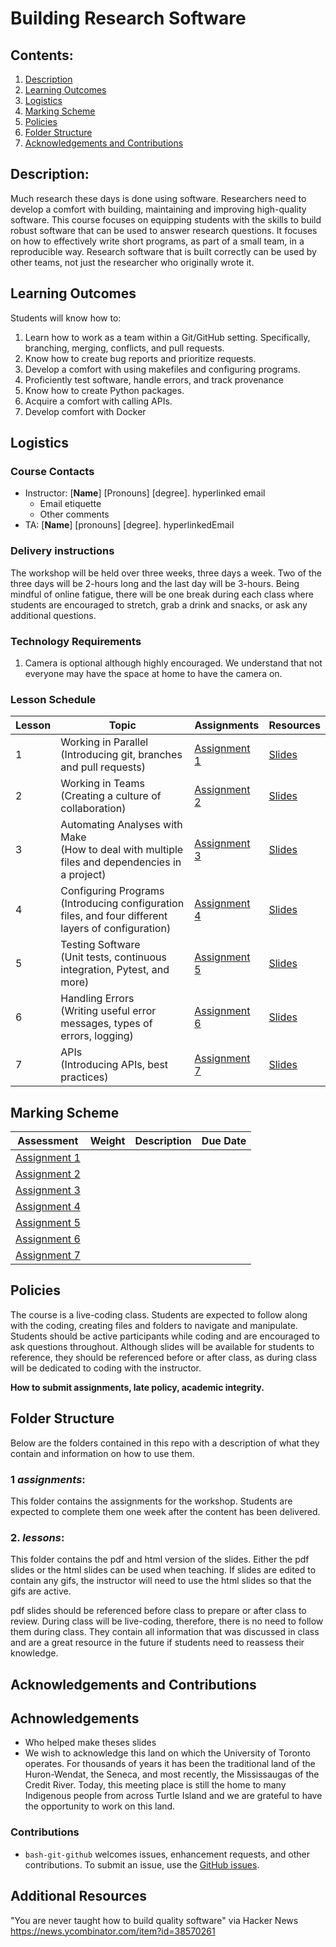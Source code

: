 # Building Research Software

## Contents:
1. [Description](https://github.com/UofT-DSI/04-building_research_software?tab=readme-ov-file#description)
2. [Learning Outcomes](https://github.com/UofT-DSI/04-building_research_software?tab=readme-ov-file#learning-outcomes)
3. [Logistics](https://github.com/UofT-DSI/04-building_research_software?tab=readme-ov-file#logistics)
4. [Marking Scheme](https://github.com/UofT-DSI/04-building_research_software?tab=readme-ov-file#marking-scheme)
5. [Policies](https://github.com/UofT-DSI/04-building_research_software?tab=readme-ov-file#policies)
6. [Folder Structure](https://github.com/UofT-DSI/04-building_research_software?tab=readme-ov-file#folder-structure)
7. [Acknowledgements and Contributions](https://github.com/UofT-DSI/04-building_research_software?tab=readme-ov-file#acknowledgements-and-contributions)

## Description:
Much research these days is done using software. Researchers need to develop a comfort with building, maintaining and improving high-quality software. This course focuses on equipping students with the skills to build robust software that can be used to answer research questions. It focuses on how to effectively write short programs, as part of a small team, in a reproducible way. Research software that is built correctly can be used by other teams, not just the researcher who originally wrote it.

## Learning Outcomes
Students will know how to:
1. Learn how to work as a team within a Git/GitHub setting. Specifically, branching, merging, conflicts, and pull requests.
2. Know how to create bug reports and prioritize requests.
3. Develop a comfort with using makefiles and configuring programs.
4. Proficiently test software, handle errors, and track provenance
5. Know how to create Python packages.
6. Acquire a comfort with calling APIs. 
7. Develop comfort with Docker


## Logistics

### Course Contacts
* Instructor: [**Name**] [Pronouns] [degree]. hyperlinked email
  * Email etiquette
  * Other comments 
* TA: [**Name**] [pronouns] [degree]. hyperlinkedEmail

### Delivery instructions
The workshop will be held over three weeks, three days a week. Two of the three days will be 2-hours long and the last day will be 3-hours. Being mindful of online fatigue, there will be one break during each class where students are encouraged to stretch, grab a drink and snacks, or ask any additional questions.

### Technology Requirements
1. Camera is optional although highly encouraged. We understand that not everyone may have the space at home to have the camera on.


### Lesson Schedule
| Lesson | Topic                                                                                        | Assignments      | Resources  |
|--------|----------------------------------------------------------------------------------------------|------------------|------------|
| 1      | Working in Parallel <br>(Introducing git, branches and pull requests)       | [Assignment 1](https://github.com/UofT-DSI/04-building_research_software/blob/main/assignments/Lesson1_Assignment.md) | [Slides](https://github.com/UofT-DSI/04-building_research_software/tree/main/lessons/lesson1) |
| 2      | Working in Teams<br>(Creating a culture of collaboration)                                            | [Assignment 2](https://github.com/UofT-DSI/04-building_research_software/blob/main/assignments/Lesson2_Assignment.md) | [Slides](https://github.com/UofT-DSI/04-building_research_software/tree/main/lessons/lesson2) |
| 3      | Automating Analyses with Make<br>(How to deal with multiple files and dependencies in a project)                 | [Assignment 3](https://github.com/UofT-DSI/04-building_research_software/blob/main/assignments/Lesson3_Assignment.md) | [Slides](https://github.com/UofT-DSI/04-building_research_software/tree/main/lessons/lesson3) |
| 4      | Configuring Programs<br>(Introducing configuration files, and four different layers of configuration) | [Assignment 4](https://github.com/UofT-DSI/04-building_research_software/blob/main/assignments/Lesson4_Assignment.md) | [Slides](https://github.com/UofT-DSI/04-building_research_software/tree/main/lessons/lesson4) |
| 5      | Testing Software<br>(Unit tests, continuous integration, Pytest, and more)                            | [Assignment 5](https://github.com/UofT-DSI/04-building_research_software/blob/main/assignments/Lesson5_Assignment.md) | [Slides](https://github.com/UofT-DSI/04-building_research_software/tree/main/lessons/lesson5) |
| 6      | Handling Errors<br>(Writing useful error messages, types of errors, logging)                   | [Assignment 6](https://github.com/UofT-DSI/04-building_research_software/blob/main/assignments/Lesson6_Assignment.md) | [Slides](https://github.com/UofT-DSI/04-building_research_software/tree/main/lessons/lesson6) |
| 7      | APIs<br>(Introducing APIs, best practices) | [Assignment 7]() | [Slides](https://github.com/UofT-DSI/04-building_research_software/tree/main/lessons/lesson7) |


## Marking Scheme
| Assessment       | Weight | Description | Due Date |
|------------------|--------|-------------|----------|
| [Assignment 1]() |        |             |          |
| [Assignment 2]() |        |             |          |
| [Assignment 3]() |        |             |          |
| [Assignment 4]() |        |             |          |
| [Assignment 5]() |        |             |          |
| [Assignment 6]() |        |             |          |
| [Assignment 7]() |        |             |          |

## Policies
The course is a live-coding class. Students are expected to follow along with the coding, creating files and folders to navigate and manipulate. Students should be active participants while coding and are encouraged to ask questions throughout. Although slides will be available for students to reference, they should be referenced before or after class, as during class will be dedicated to coding with the instructor.

**How to submit assignments, late policy, academic integrity.**

## Folder Structure
Below are the folders contained in this repo with a description of what they contain and information on how to use them.

### 1 *assignments*:
This folder contains the assignments for the workshop. Students are expected to complete them one week after the content has been delivered.

### 2. *lessons*:
This folder contains the pdf and html version of the slides. Either the pdf slides or the html slides can be used when teaching. If slides are edited to contain any gifs, the instructor will need to use the html slides so that the gifs are active.

pdf slides should be referenced before class to prepare or after class to review. During class will be live-coding, therefore, there is no need to follow them during class. They contain all information that was discussed in class and are a great resource in the future if students need to reassess their knowledge.



## Acknowledgements and Contributions
## Achnowledgements
* Who helped make theses slides
* We wish to acknowledge this land on which the University of Toronto operates. For thousands of years it has been the traditional land of the Huron-Wendat, the Seneca, and most recently, the Mississaugas of the Credit River. Today, this meeting place is still the home to many Indigenous people from across Turtle Island and we are grateful to have the opportunity to work on this land.
### Contributions 
* `bash-git-github` welcomes issues, enhancement requests, and other contributions. To submit an issue, use the [GitHub
issues](https://github.com/anjalisilva/bash-git-github/issues).

## Additional Resources

"You are never taught how to build quality software" via Hacker News https://news.ycombinator.com/item?id=38570261 
